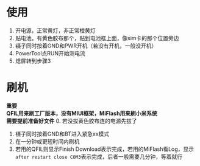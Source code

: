 # 使用
1. 开电源，正常黄灯，非正常橙黄灯  
2. 贴电池，有黄色胶布那个，贴到电池框上面，像sim卡的那个位置旁边
3. 镊子同时按着GND和PWR开机（若没有开机，一般没开机）
4. PowerTool点RUN开始测电流
5. 熄屏转到步骤3

# 刷机
**重要**  
**QFIL用来刷工厂版本，没有MIUI框架，MiFlash用来刷小米系统**  
**需要提前准备好文件**
0. 若没拔黄色胶布连的电源先拔了
1. 镊子同时按着GND和BT进入紧急xx模式
2. 在一分钟或更短时间内刷机
3. 若用的QFIL则显示Finish Download表示完成，若用的MiFlash看Log，显示```after restart close COM3```表示完成，后者一般需要几分钟，等着就行
